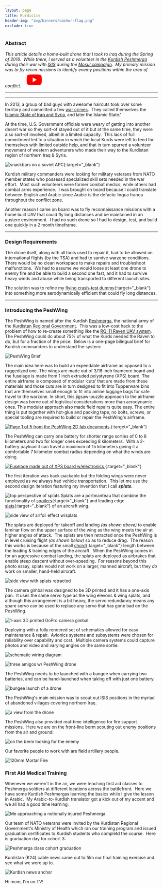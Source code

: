 ```yaml
---
layout: page
title: Kurdistan
header-img: "img/banners/bashur-flag.png"
exclude: true
---
```


<style>
  .media-icons-&-description{
  }

  .icon-container {
  }

  .description {
    font-style: italic;
  }

  .youtube-icon {
    height: 50px;
    padding-left: 10px;
    margin: auto;
  }

</style>

### Abstract


<i>
This article details a home-built drone that I took to Iraq during the Spring of 2016.&nbsp;  While there, I served as a volunteer in the <a href="https://en.wikipedia.org/wiki/Peshmerga" target="_blank">Kurdish Peshmerga</a> during their war with <a href="https://en.wikipedia.org/wiki/Islamic_State" target="_blank">ISIS</a> during the <a href="https://youtu.be/KbsesrAMjTw" target="_blank">Mosul campaign</a>.&nbsp; My primary mission was to fly recon missions to identify enemy positions within the area of conflict.&nbsp;
</i>

<a href="https://youtu.be/Dy6FYWNopsE" target="_blank">
  <img class="youtube-icon" src="/img/misc/youtube.svg" alt="">
</a>

---
---

In 2013, a group of bad guys with awesome haircuts took over some territory and committed a few [war crimes](https://en.wikipedia.org/wiki/Genocide_of_Yazidis_by_ISIL).&nbsp;  They called themselves the [Islamic State of Iraq and Syria](https://en.wikipedia.org/wiki/Islamic_State_of_Iraq_and_the_Levant), and later the Islamic State.'&nbsp;

At the time, U.S. Government officials were weary of getting into another desert war so they sort-of stayed out of it but at the same time, they were also sort-of involved, albeit in a limited capacity.&nbsp; This lack of full commitment led to a situation in which the local Kurds were left to fend for themselves with limited outside help, and that in turn spurred a volunteer movement of western adventurers who made their way to the Kurdistan region of northern Iraq & Syria.&nbsp;

![snackbars on a soviet APC](https://i.imgur.com/gdJ5YdQ.jpg){:target="_blank"}

Kurdish military commanders were looking for military veterans from NATO member states who possessd specialized skill sets needed in the war effort.&nbsp;  Most such volunteers were former combat medics, while others had combat arms experience.&nbsp;  I was brought on board because I could translate between English and Arabic since Arabic is the defacto lingua franca throughout the conflict zone.

Another reason I came on board was to fly reconnaissance missions with a home built UAV that could fly long distances and be maintained in an austere environment.&nbsp;   I had no such drone so I had to design, test, and build one quickly in a 2 month timeframe.&nbsp;

---

### Design Requirements
The drone itself, along with all tools used to repair it, had to be allowed on international flights (by the TSA) and had to survive warzone conditions.&nbsp;  There would be no clean workspace to make repairs and troubleshoot malfunctions.&nbsp;  We had to assume we would loose at least one drone to enemy fire and be able to build a second one fast, and it had to survive heavy winds and abuse while being transported to different launch sites.&nbsp;

The solution was to refine my [flying crash-test dummy](https://drive.google.com/file/d/1T9fKWgwbUhu5n_UIkCMJMuk2MFkiGEwN/view){:target="_blank"} into something more aerodynamically efficient that could fly long distances.

---

### Introducing the PeshWing
The PeshWing is named after the Kurdish [Peshmerga](https://en.wikipedia.org/wiki/Peshmerga),  the national army of the [Kurdistan Regional Government](https://en.wikipedia.org/wiki/Kurdistan_Regional_Government).&nbsp;  This was a low-cost hack to the problem of how to re-create something like the [RQ-11 Raven UAV system](https://en.wikipedia.org/wiki/AeroVironment_RQ-11_Raven).&nbsp;  The PeshWing could do about 75% of what the Kurds needed the Raven to do, but for a fraction of the price.&nbsp; Below is a one-page bilingual brief for Kurdish commanders to understand the system:

![PeshWing Brief](https://i.imgur.com/fxzw5hW.jpg)

The main idea here was to build an expendable airframe as opposed to a ruggedized one. The wings are made out of 3/16 inch foamcore board and the fuselage is made from 1 inch extruded polystyrene (XPS) board. The entire airframe is composed of modular ‘cuts’ that are made from these materials and those cuts are in turn designed to fit into Tupperware bins that are themselves small enough to fit into airline luggage bags for safe travel to the warzone. In short, this jigsaw-puzzle approach to the airframe design was borne out of logistical considerations more than aerodynamic ones. This modular approach also made field repairs quite easy. The entire thing is put together with hot-glue and packing tape; no bolts, screws, or special tooling are required to build or repair the PeshWing's airframe.&nbsp;

[
![Page 1 of 5 from the PeshWing 2D fab documents](https://i.imgur.com/No09kIi.jpg)
](https://drive.google.com/file/d/1AkJgPMN3NgkpqPPmoYMYnH2lZecQDPwg/view?usp=sharing){:target="_blank"}

The PeshWing can carry one battery for shorter range sorties of 0 to 8 kilometers and two for longer ones exceeding 8 kilometers.&nbsp; With a 2-battery payload it can travel a maximum of 15 kilometers giving it a comfortable 7 kilometer combat radius depending on what the winds are doing.&nbsp;

[
![Fuselage made out of XPS board w/electronics](https://i.imgur.com/qbtPxID.jpg)
](https://drive.google.com/file/d/10ZuGIDeXtm0N71myGmhpH4qinqqLj3C2/view?usp=sharing){:target="_blank"}

The first iteration was back-packable but the folding wings were never employed as we always had vehicle transportation.&nbsp; This let me use the second design iteration featuring my invention that I call ***splats***.&nbsp;

![top perspective of splats](https://i.imgur.com/XIgErRE.jpg)
Splats are a portmanteau that combine the functionality of [spoilers](https://en.wikipedia.org/wiki/Spoiler_%28aeronautics%29){:target="_blank"} and leading edge [slats](https://en.wikipedia.org/wiki/Leading-edge_slat){:target="_blank"} of an aircraft wing.

![side view of airfoil effect w/splats](https://i.imgur.com/4NJJ9EH.jpg)

The splats are deployed for takeoff and landing *(as shown above)* to enable laminar flow on the upper surface of the wing as the wing meets the air at higher angles of attack.&nbsp;  The splats are then retracted once the PeshWing is in level cruising flight *(as shown below)* so as to reduce drag.&nbsp;  The reason this works is because of the small [chord](https://en.wikipedia.org/wiki/Chord_%28aeronautics%29){:target="_blank"} length between the leading & training edges of the aircraft.&nbsp;  When the PeshWing comes in for an aggressive combat landing, the splats are deployed as airbrakes that enable steep descent without over-speeding.&nbsp;  For reasons beyond this photo essay, splats would not work on a larger, manned aircraft, but they *do* work on smaller, hand-held aircraft.&nbsp;

![side view with splats retracted](https://i.imgur.com/hSWj34T.jpg)

The camera gimbal was designed to be 3D printed and it has a one-axis pan.&nbsp;  It uses the same servo type as the wing elevons & wing splats, and although this arrangement is a bit heavy, the servo redundancy means any spare servo can be used to replace any servo that has gone bad on the PeshWing.&nbsp;

![1-axis 3D printed GoPro camera gimbal](https://i.imgur.com/EQrKTh3.jpg)

Deploying with a fully rendered set of schematics allowed for easy maintenance & repair.&nbsp; Avionics systems and subsystems were chosen for reliability over capability and cost.&nbsp;  Multiple camera systems could capture photos and video and varying angles on the same sortie.&nbsp;

![schematic wiring diagram](https://i.imgur.com/EDh9vEP.jpg)

![three amigos w/ PeshWing drone](https://i.imgur.com/jyervAf.jpg)

The PeshWing needs to be launched with a bungee when carrying two batteries, and can be hand-launched when taking off with just one battery.

![bungee launch of a drone](https://i.imgur.com/dqKiR2T.jpg)

The PeshWing's main mission was to scout out ISIS positions in the myriad of abandoned villages covering northern Iraq.

![a view from the drone](https://i.imgur.com/iPGHhj2.jpg)

The PeshWing also provided real-time intelligence for fire support missions.&nbsp;  Here we are on the front-line berm scouting out enemy positions from the air and ground:

![on the berm looking for the enemy](https://i.imgur.com/3azmhRK.jpg)

Our favorite people to work with are field artillery people.

![120mm Mortar Fire](https://i.imgur.com/yI8huJC.jpg)

### First Aid Medical Training
Whenever we weren't in the air, we were teaching first aid classes to Peshmerga soldiers at different locations across the battlefront.&nbsp;  Here we have some Kurdish Peshmergas learning the basics while I give the lesson in Arabic.&nbsp;  My Arabic-to-Kurdish translator got a kick out of my accent and we all had a good time learning:  

![Me approaching a notionally injured Peshmerga](https://i.imgur.com/uyqs4wl.jpg)

Our team of NATO veterans were invited by the Kurdistan Regional Government's Ministry of Health which ran our training program and issued graduation certificates to Kurdish students who completd the course.&nbsp;  Here is graduation day for cohort 3:

![Peshmerga class cohort graduation](https://i.imgur.com/XJTBHws.jpg)

Kurdistan (K24) cable news came out to film our final training exercise and see what we were up to.

![Kurdish news anchor](https://i.imgur.com/T7JFS7c.jpg)

Hi mom, I'm on TV!
